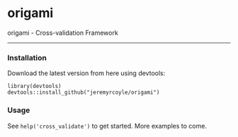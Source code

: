 origami
=======

origami - Cross-validation Framework

--------------------------

### Installation

Download the latest version from here using devtools:

```
library(devtools)
devtools::install_github("jeremyrcoyle/origami")
```

### Usage

See `help('cross_validate')` to get started. More examples to come.
